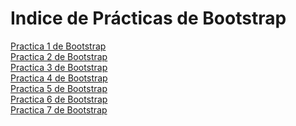 # Indice de Prácticas de Bootstrap
<a href="https://alka03/alka03.io/blob/master/WEB%20Alma/Practica1.html">Practica 1 de Bootstrap</a><br>
<a href="https://alka03/alka03.io/blob/master/WEB%20Alma/Practica2.html">Practica 2 de Bootstrap</a><br>
<a href="https://alka03/alka03.io/blob/master/WEB%20Alma/Practica3.html">Practica 3 de Bootstrap</a><br>
<a href="https://alka03/alka03.io/blob/master/WEB%20Alma/Practica4.html">Practica 4 de Bootstrap</a><br>
<a href="https://alka03/alka03.io/blob/master/WEB%20Alma/practica5.html">Practica 5 de Bootstrap</a><br>
<a href="https://alka03/alka03.io/blob/master/WEB%20Alma/Practica6.html">Practica 6 de Bootstrap</a><br>
<a href="https://alka03/alka03.io/blob/master/WEB%20Alma/Practica7.html">Practica 7 de Bootstrap</a><br>
